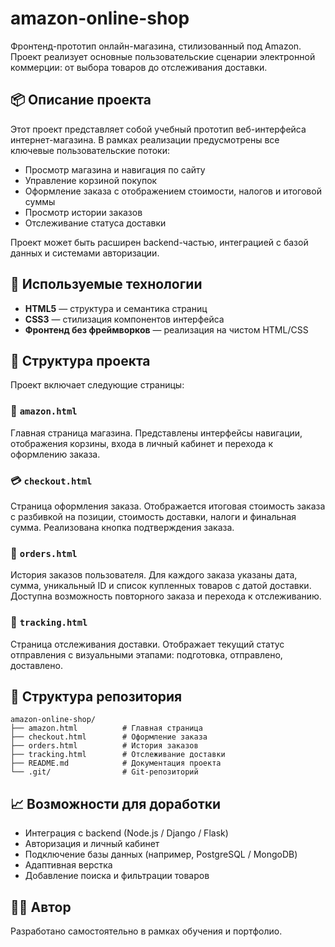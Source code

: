 
# amazon-online-shop

Фронтенд-прототип онлайн-магазина, стилизованный под Amazon. Проект реализует основные пользовательские сценарии электронной коммерции: от выбора товаров до отслеживания доставки.

## 📦 Описание проекта

Этот проект представляет собой учебный прототип веб-интерфейса интернет-магазина. В рамках реализации предусмотрены все ключевые пользовательские потоки:

- Просмотр магазина и навигация по сайту
- Управление корзиной покупок
- Оформление заказа с отображением стоимости, налогов и итоговой суммы
- Просмотр истории заказов
- Отслеживание статуса доставки

Проект может быть расширен backend-частью, интеграцией с базой данных и системами авторизации.

## 🔧 Используемые технологии

- **HTML5** — структура и семантика страниц
- **CSS3** — стилизация компонентов интерфейса
- **Фронтенд без фреймворков** — реализация на чистом HTML/CSS

## 🧩 Структура проекта

Проект включает следующие страницы:

### 🛒 `amazon.html`
Главная страница магазина. Представлены интерфейсы навигации, отображения корзины, входа в личный кабинет и перехода к оформлению заказа.

### 💳 `checkout.html`
Страница оформления заказа. Отображается итоговая стоимость заказа с разбивкой на позиции, стоимость доставки, налоги и финальная сумма. Реализована кнопка подтверждения заказа.

### 📜 `orders.html`
История заказов пользователя. Для каждого заказа указаны дата, сумма, уникальный ID и список купленных товаров с датой доставки. Доступна возможность повторного заказа и перехода к отслеживанию.

### 🚚 `tracking.html`
Страница отслеживания доставки. Отображает текущий статус отправления с визуальными этапами: подготовка, отправлено, доставлено.

## 📁 Структура репозитория

```
amazon-online-shop/
├── amazon.html          # Главная страница
├── checkout.html        # Оформление заказа
├── orders.html          # История заказов
├── tracking.html        # Отслеживание доставки
├── README.md            # Документация проекта
└── .git/                # Git-репозиторий
```

## 📈 Возможности для доработки

- Интеграция с backend (Node.js / Django / Flask)
- Авторизация и личный кабинет
- Подключение базы данных (например, PostgreSQL / MongoDB)
- Адаптивная верстка
- Добавление поиска и фильтрации товаров

## 👨‍💻 Автор

Разработано самостоятельно в рамках обучения и портфолио.

